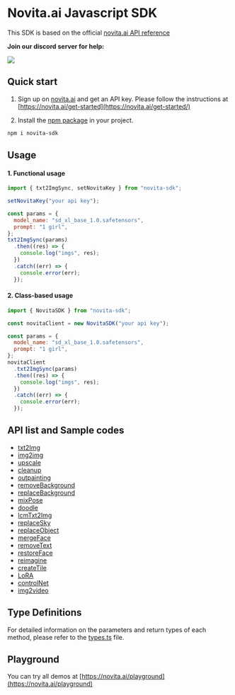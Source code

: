 <!-- @format -->

# Novita.ai Javascript SDK

This SDK is based on the official [novita.ai API reference](https://docs.novita.ai/)

**Join our discord server for help:**

[![](https://camo.githubusercontent.com/9e84c06fb8b42a41d2b23950ca281a931934134b217fd2334bfa5eb257d96c23/68747470733a2f2f646362616467652e76657263656c2e6170702f6170692f7365727665722f4d7178376e57597a4446)](https://discord.com/invite/Fn3peMYMQf)

## Quick start

1. Sign up on [novita.ai](https://novita.ai) and get an API key. Please follow the instructions at [https://novita.ai/get-started](https://novita.ai/get-started/)

2. Install the [npm package](https://www.npmjs.com/package/novita-sdk) in your project.

```bash
npm i novita-sdk
```

## Usage

#### 1. Functional usage

```javascript
import { txt2ImgSync, setNovitaKey } from "novita-sdk";

setNovitaKey("your api key");

const params = {
  model_name: "sd_xl_base_1.0.safetensors",
  prompt: "1 girl",
};
txt2ImgSync(params)
  .then((res) => {
    console.log("imgs", res);
  })
  .catch((err) => {
    console.error(err);
  });
```

#### 2. Class-based usage

```javascript
import { NovitaSDK } from "novita-sdk";

const novitaClient = new NovitaSDK("your api key");

const params = {
  model_name: "sd_xl_base_1.0.safetensors",
  prompt: "1 girl",
};
novitaClient
  .txt2ImgSync(params)
  .then((res) => {
    console.log("imgs", res);
  })
  .catch((err) => {
    console.error(err);
  });
```

## API list and Sample codes

- [txt2Img](https://github.com/novitalabs/javascript-sdk/blob/main/examples/txt2img.js)
- [img2img](https://github.com/novitalabs/javascript-sdk/blob/main/examples/img2img.js)
- [upscale](https://github.com/novitalabs/javascript-sdk/blob/main/examples/upscale.js)
- [cleanup](https://github.com/novitalabs/javascript-sdk/blob/main/examples/cleanup.js)
- [outpainting](https://github.com/novitalabs/javascript-sdk/blob/main/examples/outpainting.js)
- [removeBackground](https://github.com/novitalabs/javascript-sdk/blob/main/examples/removebg.js)
- [replaceBackground](https://github.com/novitalabs/javascript-sdk/blob/main/examples/replacebg.js)
- [mixPose](https://github.com/novitalabs/javascript-sdk/blob/main/examples/mixpose.js)
- [doodle](https://github.com/novitalabs/javascript-sdk/blob/main/examples/doodle.js)
- [lcmTxt2Img](https://github.com/novitalabs/javascript-sdk/blob/main/examples/lcm_txt2img.js)
- [replaceSky](https://github.com/novitalabs/javascript-sdk/blob/main/examples/replace_sky.js)
- [replaceObject](https://github.com/novitalabs/javascript-sdk/blob/main/examples/replace_object.js)
- [mergeFace](https://github.com/novitalabs/javascript-sdk/blob/main/examples/merge_face.js)
- [removeText](https://github.com/novitalabs/javascript-sdk/blob/main/examples/removetxt.js)
- [restoreFace](https://github.com/novitalabs/javascript-sdk/blob/main/examples/restore_face.js)
- [reimagine](https://github.com/novitalabs/javascript-sdk/blob/main/examples/reimagine.js)
- [createTile](https://github.com/novitalabs/javascript-sdk/blob/main/examples/createtile.js)
- [LoRA](https://github.com/novitalabs/javascript-sdk/blob/main/examples/lora.js)
- [controlNet](https://github.com/novitalabs/javascript-sdk/blob/main/examples/controlnet.js)
- [img2video](https://github.com/novitalabs/javascript-sdk/blob/main/examples/controlnet.js)

## Type Definitions

For detailed information on the parameters and return types of each method, please refer to the [types.ts](https://github.com/novitalabs/javascript-sdk/blob/main/src/types.ts) file.

## Playground

You can try all demos at [https://novita.ai/playground](https://novita.ai/playground)
